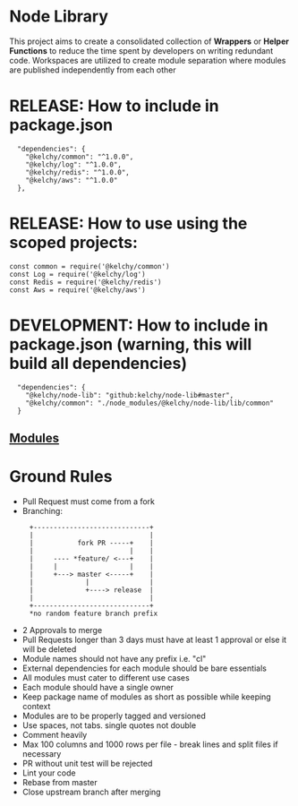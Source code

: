 # Node Library

This project aims to create a consolidated collection of **Wrappers** or  **Helper Functions** to reduce the time spent by developers on writing redundant code.
Workspaces are utilized to create module separation where modules are published independently from each other

# RELEASE: How to include in package.json
```
  "dependencies": {
    "@kelchy/common": "^1.0.0",
    "@kelchy/log": "^1.0.0",
    "@kelchy/redis": "^1.0.0",
    "@kelchy/aws": "^1.0.0"
  },
```
# RELEASE: How to use using the scoped projects:
```
const common = require('@kelchy/common')
const Log = require('@kelchy/log')
const Redis = require('@kelchy/redis')
const Aws = require('@kelchy/aws')
```

# DEVELOPMENT: How to include in package.json (warning, this will build all dependencies)
```
  "dependencies": {
    "@kelchy/node-lib": "github:kelchy/node-lib#master",
    "@kelchy/common": "./node_modules/@kelchy/node-lib/lib/common"
  }
```

## [Modules](lib/README.md)

# Ground Rules
- Pull Request must come from a fork
- Branching:
```
     +-----------------------------+
     |                             |
     |           fork PR -----+    |
     |                        |    |
     |     ---- *feature/ <---+    |
     |     |                  |    |
     |     +---> master <-----+    |
     |             |               |
     |             +----> release  |
     |                             |
     +-----------------------------+
     *no random feature branch prefix

```
- 2 Approvals to merge
- Pull Requests longer than 3 days must have at least 1 approval or else it will be deleted
- Module names should not have any prefix i.e. "cl"
- External dependencies for each module should be bare essentials
- All modules must cater to different use cases
- Each module should have a single owner
- Keep package name of modules as short as possible while keeping context
- Modules are to be properly tagged and versioned
- Use spaces, not tabs. single quotes not double
- Comment heavily
- Max 100 columns and 1000 rows per file - break lines and split files if necessary
- PR without unit test will be rejected
- Lint your code
- Rebase from master
- Close upstream branch after merging
